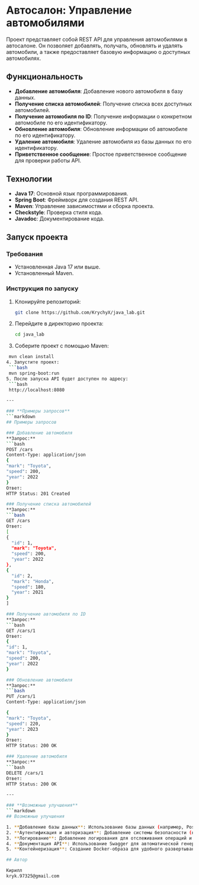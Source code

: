 # Автосалон: Управление автомобилями

Проект представляет собой REST API для управления автомобилями в автосалоне. Он позволяет добавлять, получать, обновлять и удалять автомобили, а также предоставляет базовую информацию о доступных автомобилях.

## Функциональность

- **Добавление автомобиля**: Добавление нового автомобиля в базу данных.
- **Получение списка автомобилей**: Получение списка всех доступных автомобилей.
- **Получение автомобиля по ID**: Получение информации о конкретном автомобиле по его идентификатору.
- **Обновление автомобиля**: Обновление информации об автомобиле по его идентификатору.
- **Удаление автомобиля**: Удаление автомобиля из базы данных по его идентификатору.
- **Приветственное сообщение**: Простое приветственное сообщение для проверки работы API.

## Технологии

- **Java 17**: Основной язык программирования.
- **Spring Boot**: Фреймворк для создания REST API.
- **Maven**: Управление зависимостями и сборка проекта.
- **Checkstyle**: Проверка стиля кода.
- **Javadoc**: Документирование кода.

## Запуск проекта

### Требования

- Установленная Java 17 или выше.
- Установленный Maven.

### Инструкция по запуску

1. Клонируйте репозиторий:
   ```bash
   git clone https://github.com/KrychyX/java_lab.git

2. Перейдите в директорию проекта:
   ```bash
   cd java_lab
3. Соберите проект с помощью Maven:
  ```bash
   mvn clean install
4. Запустите проект:
   ```bash
   mvn spring-boot:run
5. После запуска API будет доступен по адресу:
   ```bash
   http://localhost:8080

---

### **Примеры запросов**
```markdown
## Примеры запросов

### Добавление автомобиля
**Запрос:**
```bash
POST /cars
Content-Type: application/json
{
  "mark": "Toyota",
  "speed": 200,
  "year": 2022
}
Ответ:
HTTP Status: 201 Created

### Получение списка автомобилей
**Запрос:**
```bash
GET /cars
Ответ:
[
  {
    "id": 1,
    "mark": "Toyota",
    "speed": 200,
    "year": 2022
  },
  {
    "id": 2,
    "mark": "Honda",
    "speed": 180,
    "year": 2021
  }
]

### Получение автомобиля по ID
**Запрос:**
```bash
GET /cars/1
Ответ:
{
  "id": 1,
  "mark": "Toyota",
  "speed": 200,
  "year": 2022
}

### Обновление автомобиля
**Запрос:**
```bash
PUT /cars/1
Content-Type: application/json

{
  "mark": "Toyota",
  "speed": 220,
  "year": 2023
}
Ответ:
HTTP Status: 200 OK

### Удаление автомобиля
**Запрос:**
```bash
DELETE /cars/1
Ответ:
HTTP Status: 200 OK

---

### **Возможные улучшения**
```markdown
## Возможные улучшения

1. **Добавление базы данных**: Использование базы данных (например, PostgreSQL или MySQL) для хранения данных об автомобилях.
2. **Аутентификация и авторизация**: Добавление системы безопасности (например, Spring Security) для защиты API.
3. **Логирование**: Добавление логирования для отслеживания операций и ошибок.
4. **Документация API**: Использование Swagger для автоматической генерации документации API.
5. **Контейнеризация**: Создание Docker-образа для удобного развертывания приложения.

## Автор

Кирилл  
kryk.97325@gmail.com
